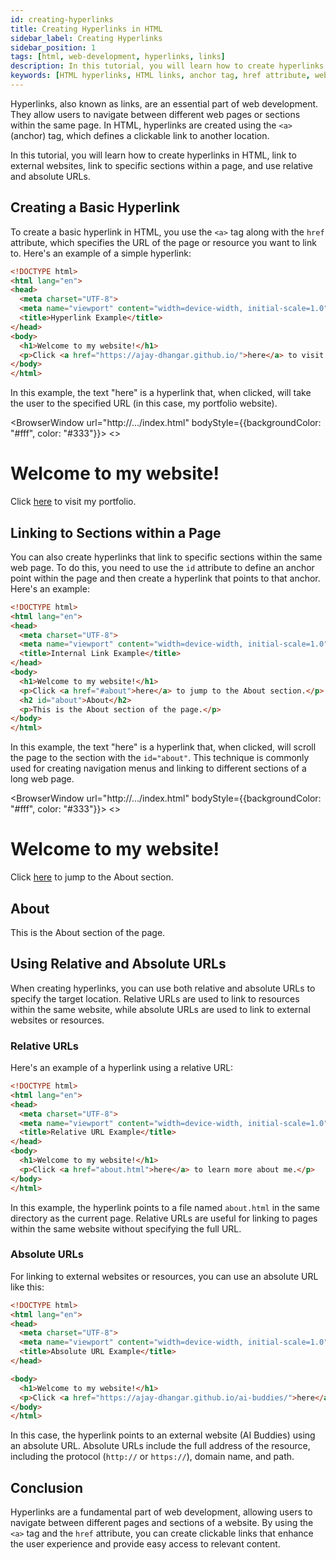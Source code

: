 ```yaml
---
id: creating-hyperlinks
title: Creating Hyperlinks in HTML
sidebar_label: Creating Hyperlinks
sidebar_position: 1
tags: [html, web-development, hyperlinks, links]
description: In this tutorial, you will learn how to create hyperlinks in HTML. Hyperlinks are used to link one web page to another, or to link to a specific section within the same web page.
keywords: [HTML hyperlinks, HTML links, anchor tag, href attribute, web development, HTML tutorial]
---
```


Hyperlinks, also known as links, are an essential part of web development. They allow users to navigate between different web pages or sections within the same page. In HTML, hyperlinks are created using the `<a>` (anchor) tag, which defines a clickable link to another location.

<AdsComponent />

In this tutorial, you will learn how to create hyperlinks in HTML, link to external websites, link to specific sections within a page, and use relative and absolute URLs.

## Creating a Basic Hyperlink

To create a basic hyperlink in HTML, you use the `<a>` tag along with the `href` attribute, which specifies the URL of the page or resource you want to link to. Here's an example of a simple hyperlink:

```html title="index.html"
<!DOCTYPE html>
<html lang="en">
<head>
  <meta charset="UTF-8">
  <meta name="viewport" content="width=device-width, initial-scale=1.0">
  <title>Hyperlink Example</title>
</head>
<body>
  <h1>Welcome to my website!</h1>
  <p>Click <a href="https://ajay-dhangar.github.io/">here</a> to visit my portfolio.</p>
</body>
</html>
```

In this example, the text "here" is a hyperlink that, when clicked, will take the user to the specified URL (in this case, my portfolio website).

<BrowserWindow url="http://.../index.html" bodyStyle={{backgroundColor: "#fff", color: "#333"}}>
<>
  <h1>Welcome to my website!</h1>
  <p>Click <a href="https://ajay-dhangar.github.io/">here</a> to visit my portfolio.</p>
</>
</BrowserWindow>

## Linking to Sections within a Page

You can also create hyperlinks that link to specific sections within the same web page. To do this, you need to use the `id` attribute to define an anchor point within the page and then create a hyperlink that points to that anchor. Here's an example:

```html title="index.html"
<!DOCTYPE html>
<html lang="en">
<head>
  <meta charset="UTF-8">
  <meta name="viewport" content="width=device-width, initial-scale=1.0">
  <title>Internal Link Example</title>
</head>
<body>
  <h1>Welcome to my website!</h1>
  <p>Click <a href="#about">here</a> to jump to the About section.</p>
  <h2 id="about">About</h2>
  <p>This is the About section of the page.</p>
</body>
</html>
```

In this example, the text "here" is a hyperlink that, when clicked, will scroll the page to the section with the `id="about"`. This technique is commonly used for creating navigation menus and linking to different sections of a long web page.

<BrowserWindow url="http://.../index.html" bodyStyle={{backgroundColor: "#fff", color: "#333"}}>
<>
  <h1>Welcome to my website!</h1>
  <p>Click <a href="#about">here</a> to jump to the About section.</p>
  <h2 id="about">About</h2>
  <p>This is the About section of the page.</p>
</>
</BrowserWindow>

<AdsComponent />

## Using Relative and Absolute URLs

When creating hyperlinks, you can use both relative and absolute URLs to specify the target location. Relative URLs are used to link to resources within the same website, while absolute URLs are used to link to external websites or resources.

### Relative URLs

Here's an example of a hyperlink using a relative URL:

```html title="index.html"
<!DOCTYPE html>
<html lang="en">
<head>
  <meta charset="UTF-8">
  <meta name="viewport" content="width=device-width, initial-scale=1.0">
  <title>Relative URL Example</title>
</head>
<body>
  <h1>Welcome to my website!</h1>
  <p>Click <a href="about.html">here</a> to learn more about me.</p>
</body>
</html>
```

In this example, the hyperlink points to a file named `about.html` in the same directory as the current page. Relative URLs are useful for linking to pages within the same website without specifying the full URL.

<AdsComponent />

### Absolute URLs

For linking to external websites or resources, you can use an absolute URL like this:

```html title="index.html"
<!DOCTYPE html>
<html lang="en">
<head>
  <meta charset="UTF-8">
  <meta name="viewport" content="width=device-width, initial-scale=1.0">
  <title>Absolute URL Example</title>
</head>

<body>
  <h1>Welcome to my website!</h1>
  <p>Click <a href="https://ajay-dhangar.github.io/ai-buddies/">here</a> to visit AI Buddies.</p>
</body>
</html>
```

In this case, the hyperlink points to an external website (AI Buddies) using an absolute URL. Absolute URLs include the full address of the resource, including the protocol (`http://` or `https://`), domain name, and path.

## Conclusion

Hyperlinks are a fundamental part of web development, allowing users to navigate between different pages and sections of a website. By using the `<a>` tag and the `href` attribute, you can create clickable links that enhance the user experience and provide easy access to relevant content.